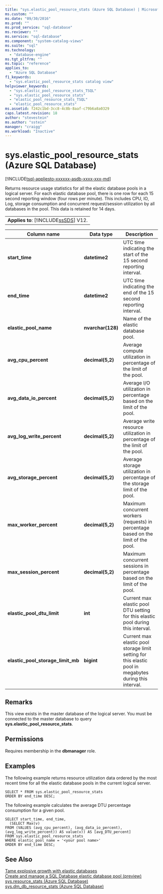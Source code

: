 ```yaml
---
title: "sys.elastic_pool_resource_stats (Azure SQL Database) | Microsoft Docs"
ms.custom: ""
ms.date: "09/30/2016"
ms.prod: ""
ms.prod_service: "sql-database"
ms.reviewer: ""
ms.service: "sql-database"
ms.component: "system-catalog-views"
ms.suite: "sql"
ms.technology: 
  - "database-engine"
ms.tgt_pltfrm: ""
ms.topic: "reference"
applies_to: 
  - "Azure SQL Database"
f1_keywords: 
  - "sys.elastic_pool_resource_stats catalog view"
helpviewer_keywords: 
  - "sys.elastic_pool_resource_stats_TSQL"
  - "sys.elastic_pool_resource_stats"
  - "elastic_pool_resource_stats_TSQL"
  - "elastic_pool_resource_stats"
ms.assetid: f242c1bd-3cc8-4c8b-8aaf-c79b6a8a0329
caps.latest.revision: 18
author: "stevestein"
ms.author: "sstein"
manager: "craigg"
ms.workload: "Inactive"
---
```

# sys.elastic_pool_resource_stats (Azure SQL Database)
[!INCLUDE[tsql-appliesto-xxxxxx-asdb-xxxx-xxx-md](../../includes/tsql-appliesto-xxxxxx-asdb-xxxx-xxx-md.md)]

  Returns resource usage statistics for all the elastic database pools in a logical server. For each elastic database pool, there is one row for each 15 second reporting window (four rows per minute). This includes CPU, IO, Log, storage consumption and concurrent request/session utilization by all databases in the pool. This data is retained for 14 days. 
  
||  
|-|  
|**Applies to**:  [!INCLUDE[ssSDS](../../includes/sssds-md.md)] V12.|  
  
|Column name|Data type|Description|  
|-----------------|---------------|-----------------|  
|**start_time**|**datetime2**|UTC time indicating the start of the 15 second reporting interval.|  
|**end_time**|**datetime2**|UTC time indicating the end of the 15 second reporting interval.|  
|**elastic_pool_name**|**nvarchar(128)**|Name of the elastic database pool.|  
|**avg_cpu_percent**|**decimal(5,2)**|Average compute utilization in percentage of the limit of the pool.|  
|**avg_data_io_percent**|**decimal(5,2)**|Average I/O utilization in percentage based on the limit of the pool.|  
|**avg_log_write_percent**|**decimal(5,2)**|Average write resource utilization in percentage of the limit of the pool.|  
|**avg_storage_percent**|**decimal(5,2)**|Average storage utilization in percentage of the storage limit of the pool.|  
|**max_worker_percent**|**decimal(5,2)**|Maximum concurrent workers (requests) in percentage based on the limit of the pool.|  
|**max_session_percent**|**decimal(5,2)**|Maximum concurrent sessions in percentage based on the limit of the pool.|  
|**elastic_pool_dtu_limit**|**int**|Current max elastic pool DTU setting for this elastic pool during this interval.|  
|**elastic_pool_storage_limit_mb**|**bigint**|Current max elastic pool storage limit setting for this elastic pool in megabytes during this interval.|  
  
## Remarks  
 This view exists in the master database of the logical server. You must be connected to the master database to query **sys.elastic_pool_resource_stats**.  
  
## Permissions  
 Requires membership in the **dbmanager** role.  
  
## Examples  
 The following example returns resource utilization data ordered by the most recent time for all the elastic database pools in the current logical server.  
  
```  
SELECT * FROM sys.elastic_pool_resource_stats   
ORDER BY end_time DESC;  
```  
  
 The following example calculates the average DTU percentage consumption for a given pool.  
  
```  
SELECT start_time, end_time,      
  (SELECT Max(v)      
FROM (VALUES (avg_cpu_percent), (avg_data_io_percent), (avg_log_write_percent)) AS value(v)) AS [avg_DTU_percent]    
FROM sys.elastic_pool_resource_stats   
WHERE elastic_pool_name = '<your pool name>'   
ORDER BY end_time DESC;  
```  
  
## See Also  
 [Tame explosive growth with elastic databases](https://azure.microsoft.com/documentation/articles/sql-database-elastic-pool/)   
 [Create and manage a SQL Database elastic database pool (preview)](https://azure.microsoft.com/documentation/articles/sql-database-elastic-pool-portal/)   
 [sys.resource_stats &#40;Azure SQL Database&#41;](../../relational-databases/system-catalog-views/sys-resource-stats-azure-sql-database.md)   
 [sys.dm_db_resource_stats &#40;Azure SQL Database&#41;](../../relational-databases/system-dynamic-management-views/sys-dm-db-resource-stats-azure-sql-database.md)  
  
  
